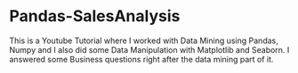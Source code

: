 # Pandas-SalesAnalysis

This is a Youtube Tutorial where I worked with Data Mining using Pandas, Numpy and I also did some Data Manipulation with Matplotlib and Seaborn. I answered some Business questions right after the data mining part of it.
